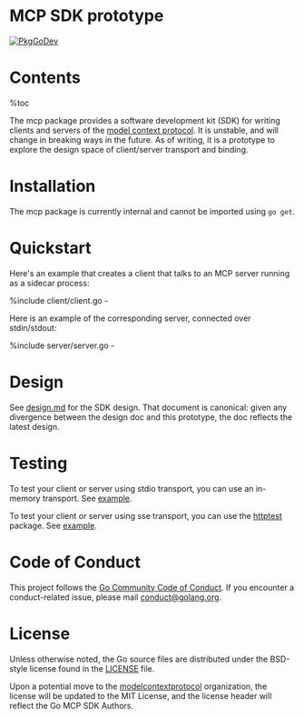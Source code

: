 # MCP SDK prototype

[![PkgGoDev](https://pkg.go.dev/badge/golang.org/x/tools)](https://pkg.go.dev/github.com/modelcontextprotocol/go-sdk/mcp)

# Contents

%toc

The mcp package provides a software development kit (SDK) for writing clients
and servers of the [model context
protocol](https://modelcontextprotocol.io/introduction). It is unstable, and
will change in breaking ways in the future. As of writing, it is a prototype to
explore the design space of client/server transport and binding.

# Installation

The mcp package is currently internal and cannot be imported using `go get`.

# Quickstart

Here's an example that creates a client that talks to an MCP server running
as a sidecar process:

%include client/client.go -

Here is an example of the corresponding server, connected over stdin/stdout:

%include server/server.go -

# Design

See [design.md](./design/design.md) for the SDK design. That document is
canonical: given any divergence between the design doc and this prototype, the
doc reflects the latest design.

# Testing

To test your client or server using stdio transport, you can use an in-memory
transport. See [example](server_example_test.go).

To test your client or server using sse transport, you can use the [httptest](https://pkg.go.dev/net/http/httptest)
package. See [example](sse_example_test.go).

# Code of Conduct

This project follows the [Go Community Code of Conduct](https://go.dev/conduct).
If you encounter a conduct-related issue, please mail conduct@golang.org.

# License

Unless otherwise noted, the Go source files are distributed under the BSD-style
license found in the [LICENSE](../../LICENSE) file.

Upon a potential move to the
[modelcontextprotocol](https://github.com/modelcontextprotocol) organization,
the license will be updated to the MIT License, and the license header will
reflect the Go MCP SDK Authors.

